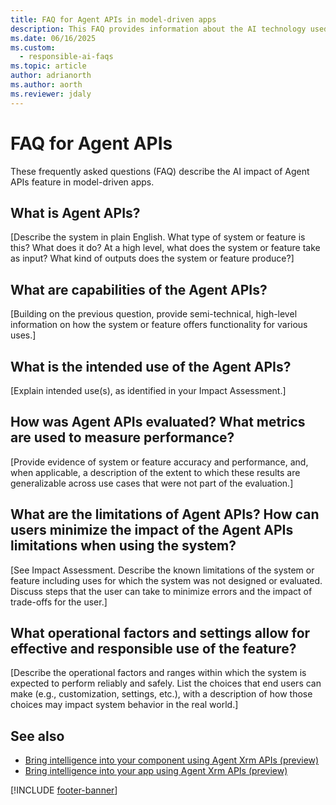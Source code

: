 ```yaml
---
title: FAQ for Agent APIs in model-driven apps
description: This FAQ provides information about the AI technology used in model-driven apps, along with key considerations and details about how AI is used, how it was tested and evaluated, and any specific limitations.
ms.date: 06/16/2025
ms.custom: 
  - responsible-ai-faqs
ms.topic: article
author: adrianorth
ms.author: aorth
ms.reviewer: jdaly
---
```


# FAQ for Agent APIs

These frequently asked questions (FAQ) describe the AI impact of Agent APIs feature in model-driven apps.

## What is Agent APIs?

[Describe the system in plain English. What type of system or feature is this? What does it do? At a high level, what does the system or feature take as input? What kind of outputs does the system or feature produce?]

## What are capabilities of the Agent APIs?

[Building on the previous question, provide semi-technical, high-level information on how the system or feature offers functionality for various uses.]

## What is the intended use of the Agent APIs?

[Explain intended use(s), as identified in your Impact Assessment.]

## How was Agent APIs evaluated? What metrics are used to measure performance?

[Provide evidence of system or feature accuracy and performance, and, when applicable, a description of the extent to which these results are generalizable across use cases that were not part of the evaluation.]

## What are the limitations of Agent APIs? How can users minimize the impact of the Agent APIs limitations when using the system?

[See Impact Assessment. Describe the known limitations of the system or feature including uses for which the system was not designed or evaluated. Discuss steps that the user can take to minimize errors and the impact of trade-offs for the user.]

## What operational factors and settings allow for effective and responsible use of the feature?

[Describe the operational factors and ranges within which the system is expected to perform reliably and safely. List the choices that end users can make (e.g., customization, settings, etc.), with a description of how those choices may impact system behavior in the real world.]

## See also

- [Bring intelligence into your component using Agent Xrm APIs (preview)](../../developer/component-framework/bring-intelligence-using-agent-apis.md)
- [Bring intelligence into your app using Agent Xrm APIs (preview)](../../developer/model-driven-apps/clientapi/bring-intelligence-using-agent-apis.md)

[!INCLUDE [footer-banner](../../includes/footer-banner.md)]